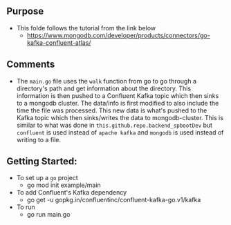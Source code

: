 ## Purpose
  * This folde follows the tutorial from the link below
    + https://www.mongodb.com/developer/products/connectors/go-kafka-confluent-atlas/
## Comments
  * The `main.go` file uses the `walk` function from go to go through a directory's path and get information about the directory. This information is then pushed to a Confluent Kafka topic which then sinks to a mongodb cluster. The data/info is first modified to also include the time the file was processed. This new data is what's pushed to the Kafka topic which then sinks/writes the data to mongodb-cluster. This is similar to what was done in `this.github.repo.backend_spbootDev` but `confluent` is used instead of `apache kafka` and `mongodb` is used instead of writing to a file. 
## Getting Started:
  * To set up a `go` project
    + go mod init example/main
  * To add Confluent's Kafka dependency
    + go get -u gopkg.in/confluentinc/confluent-kafka-go.v1/kafka
  * To run
    + go run main.go